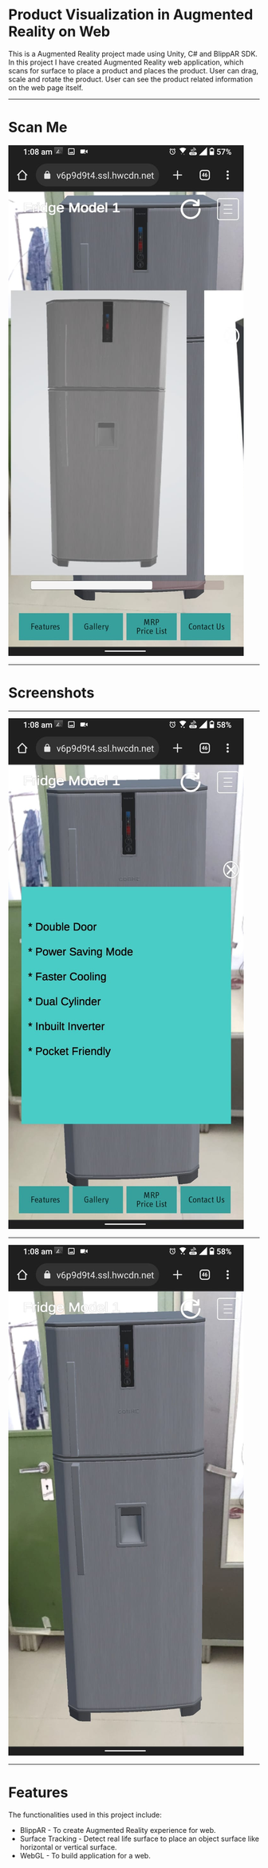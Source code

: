 # Product Visualization in Augmented Reality on Web

This is a Augmented Reality project made using Unity, C# and BlippAR SDK.
In this project I have created Augmented Reality web application, which scans for surface to place a product and places the product. User can drag, scale and rotate the product. User can see the product related information on the web page itself.
___
# Scan Me
![screenshot](/Screenshots/Fridge1.jpeg)
___
# Screenshots
___
![screenshot](/Screenshots/Fridge2.jpeg)
___
![screenshot](/Screenshots/Fridge3.jpeg)
___
# Features
The functionalities used in this project include:
  * BlippAR - To create Augmented Reality experience for web.
  * Surface Tracking - Detect real life surface to place an object surface like horizontal or vertical surface.
  * WebGL - To build application for a web.


